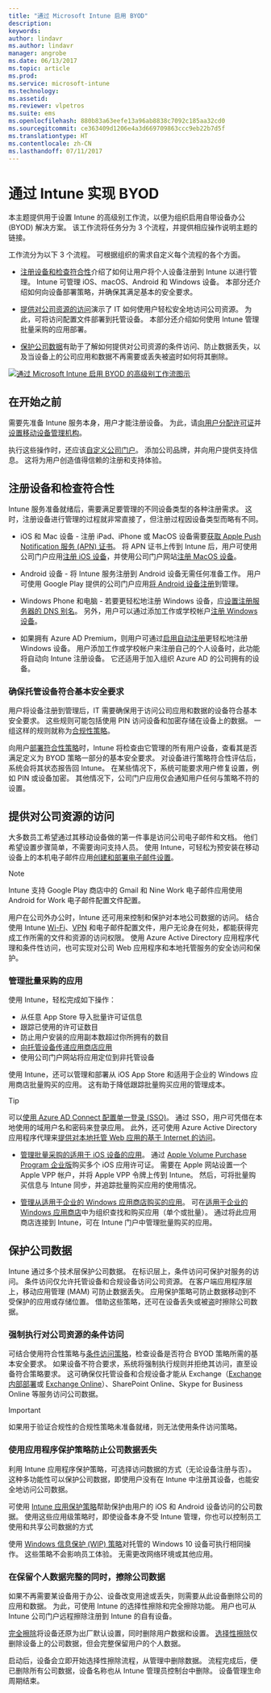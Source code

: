 ```yaml
---
title: "通过 Microsoft Intune 启用 BYOD"
description: 
keywords: 
author: lindavr
ms.author: lindavr
manager: angrobe
ms.date: 06/13/2017
ms.topic: article
ms.prod: 
ms.service: microsoft-intune
ms.technology: 
ms.assetid: 
ms.reviewer: vlpetros
ms.suite: ems
ms.openlocfilehash: 880b83a63eefe13a96ab8838c7092c185aa32cd0
ms.sourcegitcommit: ce363409d1206e4a3d669709863ccc9eb22b7d5f
ms.translationtype: HT
ms.contentlocale: zh-CN
ms.lasthandoff: 07/11/2017
---
```

# <a name="enable-byod-with-intune"></a>通过 Intune 实现 BYOD

本主题提供用于设置 Intune 的高级别工作流，以便为组织启用自带设备办公 (BYOD) 解决方案。 该工作流将任务分为 3 个流程，并提供相应操作说明主题的链接。

工作流分为以下 3 个流程。 可根据组织的需求自定义每个流程的各个方面。

-   [注册设备和检查符合性](#enroll-devices-and-check-for-compliance)介绍了如何让用户将个人设备注册到 Intune 以进行管理。 Intune 可管理 iOS、macOS、Android 和 Windows 设备。 本部分还介绍如何向设备部署策略，并确保其满足基本的安全要求。

- [提供对公司资源的访问](#provide-access-to-company-resources)演示了 IT 如何使用户轻松安全地访问公司资源。 为此，可将访问配置文件部署到托管设备。 本部分还介绍如何使用 Intune 管理批量采购的应用部署。

-   [保护公司数据](#protect-company-data)有助于了解如何提供对公司资源的条件访问、防止数据丢失，以及当设备上的公司应用和数据不再需要或丢失被盗时如何将其删除。

[![通过 Microsoft Intune 启用 BYOD 的高级别工作流图示](./media/workflow-diagram-for-byod.png)](./media/workflow-diagram-for-byod.png)

<!--- > <sup>You can download this infographic at https://gallery.technet.microsoft.com/Infographic-Management-3644ae41.</sup> --->

## <a name="before-you-begin"></a>在开始之前
需要先准备 Intune 服务本身，用户才能注册设备。 为此，请[向用户分配许可证](licenses-assign.md)并[设置移动设备管理机构](mdm-authority-set.md)。

执行这些操作时，还应该[自定义公司门户](company-portal-customize.md)。 添加公司品牌，并向用户提供支持信息。 这将为用户创造值得信赖的注册和支持体验。

## <a name="enroll-devices-and-check-for-compliance"></a>注册设备和检查符合性

Intune 服务准备就绪后，需要满足要管理的不同设备类型的各种注册需求。 这时，注册设备进行管理的过程就非常直接了，但注册过程因设备类型而略有不同。

-   iOS 和 Mac 设备 - 注册 iPad、iPhone 或 MacOS 设备需要[获取 Apple Push Notification 服务 (APN) 证书](apple-mdm-push-certificate-get.md)。 将 APN 证书上传到 Intune 后，用户可使用公司门户应用[注册 iOS 设备](/intune-user-help/enroll-your-device-in-intune-ios)，并使用公司门户网站[注册 MacOS 设备](/intune-user-help/enroll-your-device-in-intune-macos)。

-   Android 设备 - 将 Intune 服务注册到 Android 设备无需任何准备工作。 用户可使用 Google Play 提供的公司门户应用[将 Android 设备注册](/intune-user-help/enroll-your-device-in-intune-android.md)到管理。

-   Windows Phone 和电脑 - 若要更轻松地注册 Windows 设备，应[设置注册服务器的 DNS 别名](windows-enroll.md#enable-windows-enrollment-without-azure-ad-premium)。 另外，用户可以通过添加工作或学校帐户[注册 Windows 设备](/intune-user-help/enroll-your-w10-phone-or-w10-pc-windows)。

  - 如果拥有 Azure AD Premium，则用户可通过[启用自动注册](windows-enroll.md)更轻松地注册 Windows 设备。 用户添加工作或学校帐户来注册自己的个人设备时，此功能将自动向 Intune 注册设备。 它还适用于加入组织 Azure AD 的公司拥有的设备。


### <a name="make-sure-that-managed-devices-meet-basic-security-requirements"></a>确保托管设备符合基本安全要求

用户将设备注册到管理后，IT 需要确保用于访问公司应用和数据的设备符合基本安全要求。 这些规则可能包括使用 PIN 访问设备和加密存储在设备上的数据。 一组这样的规则就称为[合规性策略](device-compliance.md)。

向用户[部署符合性策略](device-compliance-get-started.md)时，Intune 将检查由它管理的所有用户设备，查看其是否满足定义为 BYOD 策略一部分的基本安全要求。 对设备进行策略符合性评估后，系统会将其状态报告回 Intune。 在某些情况下，系统可能要求用户修复设置，例如 PIN 或设备加密。 其他情况下，公司门户应用仅会通知用户任何与策略不符的设置。

## <a name="provide-access-to-company-resources"></a>提供对公司资源的访问

大多数员工希望通过其移动设备做的第一件事是访问公司电子邮件和文档。 他们希望设置步骤简单，不需要询问支持人员。 使用 Intune，可轻松为预安装在移动设备上的本机电子邮件应用[创建和部署电子邮件设置](conditional-access-intune-common-ways-use.md)。
<!--- this was old link: (https://docs.microsoft.com/intune/deploy-use/configure-access-to-corporate-email-using-email-profiles-with-microsoft-intune). check with Andre--->

> [!NOTE]
> Intune 支持 Google Play 商店中的 Gmail 和 Nine Work 电子邮件应用使用 Android for Work 电子邮件配置文件配置。

用户在公司外办公时，Intune 还可用来控制和保护对本地公司数据的访问。 结合使用 Intune [Wi-Fi](https://docs.microsoft.com/intune/deploy-use/wi-fi-connections-in-microsoft-intune)、[VPN](https://docs.microsoft.com/intune/deploy-use/vpn-connections-in-microsoft-intune#create-a-vpn-profile) 和电子邮件配置文件，用户无论身在何处，都能获得完成工作所需的文件和资源的访问权限。 使用 Azure Active Directory 应用程序代理和条件性访问，也可实现对公司 Web 应用程序和本地托管服务的安全访问和保护。

### <a name="manage-volume-purchased-apps"></a>管理批量采购的应用
使用 Intune，轻松完成如下操作：
* 从任意 App Store 导入批量许可证信息
* 跟踪已使用的许可证数目
* 防止用户安装的应用副本数超过你所拥有的数目
* [向托管设备传递应用商店应用](apps-deploy.md)
* 使用公司门户网站将应用定位到非托管设备

使用 Intune，还可以管理和部署从 iOS App Store 和适用于企业的 Windows 应用商店批量购买的应用。 这有助于降低跟踪批量购买应用的管理成本。

> [!TIP]
> 可以[使用 Azure AD Connect 配置单一登录 (SSO)](https://docs.microsoft.com/azure/active-directory/connect/active-directory-aadconnect)。 通过 SSO，用户可凭借在本地使用的域用户名和密码来登录应用。 此外，还可使用 Azure Active Directory 应用程序代理来[提供对本地托管 Web 应用的基于 Internet 的访问](https://docs.microsoft.com/azure/active-directory/active-directory-application-proxy-get-started)。

-   [管理批量采购的适用于 iOS 设备的应用](vpp-apps-ios.md)。 通过 [Apple Volume Purchase Program 企业版](http://www.apple.com/business/vpp/)购买多个 iOS 应用许可证。 需要在 Apple 网站设置一个 Apple VPP 帐户，并将 Apple VPP 令牌上传到 Intune。 然后，可将批量购买信息与 Intune 同步，并追踪批量购买应用的使用情况。

-   [管理从适用于企业的 Windows 应用商店购买的应用](windows-store-for-business.md)。 可在[适用于企业的 Windows 应用商店](https://www.microsoft.com/business-store)中为组织查找和购买应用（单个或批量）。 通过将此应用商店连接到 Intune，可在 Intune 门户中管理批量购买的应用。

## <a name="protect-company-data"></a>保护公司数据

Intune 通过多个技术层保护公司数据。 在标识层上，条件访问可保护对服务的访问。 条件访问仅允许托管设备和合规设备访问公司资源。 在客户端应用程序层上，移动应用管理 (MAM) 可防止数据丢失。  应用保护策略可防止数据移动到不受保护的应用或存储位置。 借助这些策略，还可在设备丢失或被盗时擦除公司数据。

### <a name="enforce-conditional-access-to-company-resources"></a>强制执行对公司资源的条件访问

可结合使用符合性策略与[条件访问策略](device-compliance.md)，检查设备是否符合 BYOD 策略所需的基本安全要求。 如果设备不符合要求，系统将强制执行规则并拒绝其访问，直至设备符合策略要求。 这可确保仅托管设备和合规设备才能从 Exchange（[Exchange 内部部署](exchange-connector-install.md)或 [Exchange Online](conditional-access-exchange-create.md)）、SharePoint Online、Skype for Business Online 等服务访问公司数据。
<!---first link was (https://docs.microsoft.com/intune/deploy-use/restrict-access-to-email-and-o365-services-with-microsoft-intune)
third link was (https://docs.microsoft.com/intune/deploy-use/restrict-access-to-exchange-online-with-microsoft-intune). check with Andre--->

> [!IMPORTANT]
> 如果用于验证合规性的合规性策略未准备就绪，则无法使用条件访问策略。

### <a name="prevent-data-loss-of-company-data-with-application-protection-policies"></a>使用应用程序保护策略防止公司数据丢失

利用 Intune 应用程序保护策略，可选择访问数据的方式（无论设备注册与否）。 这种多功能性可以保护公司数据，即使用户没有在 Intune 中注册其设备，也能安全地访问公司数据。

可使用 [Intune 应用保护策略](app-protection-policies.md)帮助保护由用户的 iOS 和 Android 设备访问的公司数据。 使用这些应用级策略时，即使设备本身不受 Intune 管理，你也可以控制员工使用和共享公司数据的方式

使用 [Windows 信息保护 (WIP) 策略](app-protection-policies-configure-windows-10.md)对托管的 Windows 10 设备可执行相同操作。 这些策略不会影响员工体验。 无需更改网络环境或其他应用。

### <a name="wipe-company-data-while-leaving-personal-data-intact"></a>在保留个人数据完整的同时，擦除公司数据

如果不再需要某设备用于办公、设备改变用途或丢失，则需要从此设备删除公司的应用和数据。 为此，可使用 Intune 的选择性擦除和完全擦除功能。 用户也可从 Intune 公司门户远程擦除注册到 Intune 的自有设备。

[完全擦除](devices-wipe.md)将设备还原为出厂默认设置，同时删除用户数据和设置。 [选择性擦除](devices-wipe.md#selective-wipe)仅删除设备上的公司数据，但会完整保留用户的个人数据。

启动后，设备会立即开始选择性擦除流程，从管理中删除数据。 流程完成后，便已删除所有公司数据，设备名称也从 Intune 管理员控制台中删除。 设备管理生命周期结束。
